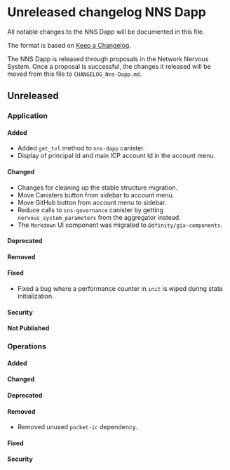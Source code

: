 # Unreleased changelog NNS Dapp

All notable changes to the NNS Dapp will be documented in this file.

The format is based on [Keep a Changelog](https://keepachangelog.com/en/1.0.0/).

The NNS Dapp is released through proposals in the Network Nervous System. Once a
proposal is successful, the changes it released will be moved from this file to
`CHANGELOG_Nns-Dapp.md`.

## Unreleased

### Application

#### Added

* Added `get_tvl` method to `nns-dapp` canister.
* Display of principal Id and main ICP account Id in the account menu.

#### Changed

* Changes for cleaning up the stable structure migration.
* Move Canisters button from sidebar to account menu.
* Move GitHub button from account menu to sidebar.
* Reduce calls to `sns-governance` canister by getting `nervous_system_parameters` from the aggregator instead.
* The `Markdown` UI component was migrated to `@dfinity/gix-components`.

#### Deprecated

#### Removed

#### Fixed

* Fixed a bug where a performance counter in `init` is wiped during state initialization.

#### Security

#### Not Published

### Operations

#### Added

#### Changed

#### Deprecated

#### Removed

* Removed unused `pocket-ic` dependency.

#### Fixed

#### Security
